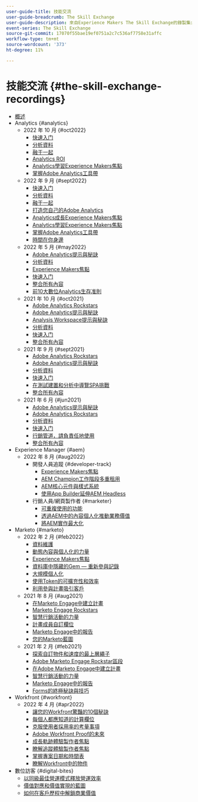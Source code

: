 ```yaml
---
user-guide-title: 技能交流
user-guide-breadcrumb: The Skill Exchange
user-guide-description: 來自Experience Makers The Skill Exchange的錄製集合
event-series: The Skill Exchange
source-git-commit: 17070f55bae19ef0751a2c7c536af7758e31affc
workflow-type: tm+mt
source-wordcount: '373'
ht-degree: 11%

---
```



# 技能交流 {#the-skill-exchange-recordings}

+ [概述](overview.md)
+ Analytics {#analytics}
   + 2022 年 10 月 {#oct2022}
      + [快速入门](analytics/oct2022/getting-started.md)
      + [分析資料](analytics/oct2022/analyzing-the-data.md)
      + [融于一起](analytics/oct2022/putting-it-all-together.md)
      + [Analytics ROI](analytics/oct2022/analytics-roi.md)
      + [Analytics學習Experience Makers焦點](analytics/oct2022/spotlight.md)
      + [掌握Adobe Analytics工具帶](analytics/oct2022/toolbelt.md)
   + 2022 年 9 月 {#sept2022}
      + [快速入门](analytics/sept2022/getting-started.md)
      + [分析資料](analytics/sept2022/analyzing-the-data.md)
      + [融于一起](analytics/sept2022/putting-it-all-together.md)
      + [打造您自己的Adobe Analytics](analytics/sept2022/making-analytics-your-own.md)
      + [Analytics成長Experience Makers焦點](analytics/sept2022/grow-spotlight.md)
      + [Analytics學習Experience Makers焦點](analytics/sept2022/learn-spotlight.md)
      + [掌握Adobe Analytics工具帶](analytics/sept2022/toolbelt.md)
      + [時間在你身邊](analytics/sept2022/time-is-on-your-side.md)
   + 2022 年 5 月 {#may2022}
      + [Adobe Analytics提示與秘訣](analytics/may2022/tips-and-tricks.md)
      + [分析資料](analytics/may2022/analyze-data.md)
      + [Experience Makers焦點](analytics/may2022/experience-makers-spotlight.md)
      + [快速入门](analytics/may2022/getting-started.md)
      + [整合所有內容](analytics/may2022/putting-all-together.md)
      + [前10大數位Analytics生存准則](analytics/may2022/top-ten.md)
   + 2021 年 10 月 {#oct2021}
      + [Adobe Analytics Rockstars](analytics/oct2021/analytics-rockstars.md)
      + [Adobe Analytics提示與秘訣](analytics/oct2021/tips-and-tricks.md)
      + [Analysis Workspace提示與秘訣](analytics/oct2021/analysis-workspace-tips-and-tricks.md)
      + [分析資料](analytics/oct2021/analyze-data.md)
      + [快速入门](analytics/oct2021/getting-started.md)
      + [整合所有內容](analytics/oct2021/putting-all-together.md)
   + 2021 年 9 月 {#sept2021}
      + [Adobe Analytics Rockstars](analytics/sept2021/analytics-rockstars.md)
      + [Adobe Analytics提示與秘訣](analytics/sept2021/tips-and-tricks.md)
      + [分析資料](analytics/sept2021/analyze-data.md)
      + [快速入门](analytics/sept2021/getting-started.md)
      + [在測試建置和分析中導覽SPA挑戰](analytics/sept2021/navigate-spa.md)
      + [整合所有內容](analytics/sept2021/putting-all-together.md)
   + 2021 年 6 月 {#jun2021}
      + [Adobe Analytics提示與秘訣](analytics/jun2021/tips-and-tricks.md)
      + [Adobe Analytics Rockstars](analytics/jun2021/analytics-rockstars.md)
      + [分析資料](analytics/jun2021/analyze-data.md)
      + [快速入门](analytics/jun2021/getting-started.md)
      + [行銷管道，請負責任地使用](analytics/jun2021/marketing-channels.md)
      + [整合所有內容](analytics/jun2021/putting-all-together.md)
+ Experience Manager {#aem}
   + 2022 年 8 月 {#aug2022}
      + 開發人員追蹤 {#developer-track}
         + [Experience Makers焦點](aem/aug2022/spotlight.md)
         + [AEM Champion工作階段多重租用](aem/aug2022/multi-tenancy.md)
         + [AEM核心元件與樣式系統](aem/aug2022/core-components.md)
         + [使用App Builder延伸AEM Headless](aem/aug2022/app-builder.md)
      + 行銷人員/網頁製作者 {#marketer}
         + [可重複使用的功能](aem/aug2022/reusability.md)
         + [透過AEM中的內容個人化推動業務價值](aem/aug2022/personalization.md)
         + [將AEM實作最大化](aem/aug2022/implementation.md)
+ Marketo {#marketo}
   + 2022 年 2 月 {#feb2022}
      + [資料維護](marketo/feb2022/data-maintenance.md)
      + [動態內容與個人化的力量](marketo/feb2022/dynamic-content.md)
      + [Experience Makers焦點](marketo/feb2022/experience-makers-spotlight.md)
      + [資料庫中隱藏的Gem — 重新參與記錄](marketo/feb2022/hidden-gems.md)
      + [大規模個人化](marketo/feb2022/personalization-at-scale.md)
      + [使用Token的可擴充性和效率](marketo/feb2022/using-tokens.md)
      + [利用參與計畫吸引客戶](marketo/feb2022/utilize-engagement-programs.md)
   + 2021 年 8 月 {#aug2021}
      + [在Marketo Engage中建立計畫](marketo/aug2021/create-programs.md)
      + [Marketo Engage Rockstars](marketo/aug2021/engage-rockstars.md)
      + [智慧行銷活動的力量](marketo/aug2021/smart-campaign.md)
      + [計畫成員自訂欄位](marketo/aug2021/program-member-custom-fields.md)
      + [Marketo Engage中的報告](marketo/aug2021/reporting.md)
      + [您的Marketo藍圖](marketo/aug2021/marketo-roadmap.md)
   + 2021 年 2 月 {#feb2021}
      + [探索自訂物件和速度的最上層繩子](marketo/feb2021/custom-objects.md)
      + [Adobe Marketo Engage Rockstar區段](marketo/feb2021/rockstar.md)
      + [在Adobe Marketo Engage中建立計畫](marketo/feb2021/create-programs.md)
      + [智慧行銷活動的力量](marketo/feb2021/power-of-smart-campaign.md)
      + [Marketo Engage中的報告](marketo/feb2021/reporting-within-marketo.md)
      + [Forms的終極秘訣與技巧](marketo/feb2021/forms-tips-and-tricks.md)
+ Workfront {#workfront}
   + 2022 年 4 月 {#apr2022}
      + [讓您的Workfront驚豔的10個秘訣](workfront/apr2022/ten-tips.md)
      + [每個人都應知道的計算欄位](workfront/apr2022/calculated-fields.md)
      + [克服使用者採用率的考量事項](workfront/apr2022/user-adoption.md)
      + [Adobe Workfront Proof的未來](workfront/apr2022/workfront-proof.md)
      + [成長軌跡體驗製作者焦點](workfront/apr2022/grow-track-spotlight.md)
      + [瞭解追蹤體驗製作者焦點](workfront/apr2022/learn-track-spotlight.md)
      + [掌握專案日期和時間表](workfront/apr2022/projects-dates-timelines.md)
      + [瞭解Workfront中的物件](workfront/apr2022/understanding-objects.md)
+ 數位訪客 {#digital-bites}
   + [以同級最佳營運模式釋放營運效率](digital-bites/operational-model.md)
   + [價值對應和價值實現的藍圖](digital-bites/roadmap.md)
   + [如何在客戶歷程中解鎖商業價值](digital-bites/business-value.md)
